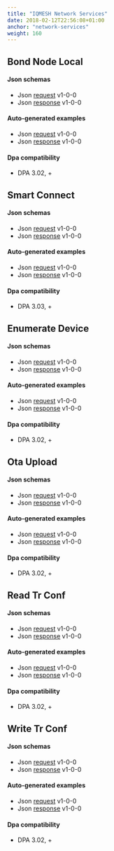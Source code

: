 ```yaml
---
title: "IQMESH Network Services"
date: 2018-02-12T22:56:08+01:00
anchor: "network-services"
weight: 160
---
```

## Bond Node Local
#### Json schemas

- Json [request](https://apidocs.iqrfsdk.org/iqrf-gateway-daemon/json/#iqrf/iqmeshNetwork_BondNodeLocal-request-1-0-0.json) v1-0-0
- Json [response](https://apidocs.iqrfsdk.org/iqrf-gateway-daemon/json/#iqrf/iqmeshNetwork_BondNodeLocal-response-1-0-0.json) v1-0-0

#### Auto-generated examples

- Json [request](https://apidocs.iqrfsdk.org/iqrf-gateway-daemon/json/iqrf/agen-examples/iqmeshNetwork_BondNodeLocal-request-1-0-0-example.json) v1-0-0
- Json [response](https://apidocs.iqrfsdk.org/iqrf-gateway-daemon/json/iqrf/agen-examples/iqmeshNetwork_BondNodeLocal-response-1-0-0-example.json) v1-0-0

#### Dpa compatibility

- DPA 3.02, +

## Smart Connect
#### Json schemas

- Json [request](https://apidocs.iqrfsdk.org/iqrf-gateway-daemon/json/#iqrf/iqmeshNetwork_SmartConnect-request-1-0-0.json) v1-0-0
- Json [response](https://apidocs.iqrfsdk.org/iqrf-gateway-daemon/json/#iqrf/iqmeshNetwork_SmartConnect-response-1-0-0.json) v1-0-0

#### Auto-generated examples

- Json [request](https://apidocs.iqrfsdk.org/iqrf-gateway-daemon/json/iqrf/agen-examples/iqmeshNetwork_SmartConnect-request-1-0-0-example.json) v1-0-0
- Json [response](https://apidocs.iqrfsdk.org/iqrf-gateway-daemon/json/iqrf/agen-examples/iqmeshNetwork_SmartConnect-response-1-0-0-example.json) v1-0-0

#### Dpa compatibility

- DPA 3.03, +

## Enumerate Device
#### Json schemas

- Json [request](https://apidocs.iqrfsdk.org/iqrf-gateway-daemon/json/#iqrf/iqmeshNetwork_EnumerateDevice-request-1-0-0.json) v1-0-0
- Json [response](https://apidocs.iqrfsdk.org/iqrf-gateway-daemon/json/#iqrf/iqmeshNetwork_EnumerateDevice-response-1-0-0.json) v1-0-0

#### Auto-generated examples

- Json [request](https://apidocs.iqrfsdk.org/iqrf-gateway-daemon/json/iqrf/agen-examples/iqmeshNetwork_EnumerateDevice-request-1-0-0-example.json) v1-0-0
- Json [response](https://apidocs.iqrfsdk.org/iqrf-gateway-daemon/json/iqrf/agen-examples/iqmeshNetwork_EnumerateDevice-response-1-0-0-example.json) v1-0-0

#### Dpa compatibility

- DPA 3.02, +

## Ota Upload
#### Json schemas

- Json [request](https://apidocs.iqrfsdk.org/iqrf-gateway-daemon/json/#iqrf/iqmeshNetwork_OtaUpload-request-1-0-0.json) v1-0-0
- Json [response](https://apidocs.iqrfsdk.org/iqrf-gateway-daemon/json/#iqrf/iqmeshNetwork_OtaUpload-response-1-0-0.json) v1-0-0

#### Auto-generated examples

- Json [request](https://apidocs.iqrfsdk.org/iqrf-gateway-daemon/json/iqrf/agen-examples/iqmeshNetwork_OtaUpload-request-1-0-0-example.json) v1-0-0
- Json [response](https://apidocs.iqrfsdk.org/iqrf-gateway-daemon/json/iqrf/agen-examples/iqmeshNetwork_OtaUpload-response-1-0-0-example.json) v1-0-0

#### Dpa compatibility

- DPA 3.02, +

## Read Tr Conf 
#### Json schemas

- Json [request](https://apidocs.iqrfsdk.org/iqrf-gateway-daemon/json/#iqrf/iqmeshNetwork_ReadTrConf-request-1-0-0.json) v1-0-0
- Json [response](https://apidocs.iqrfsdk.org/iqrf-gateway-daemon/json/#iqrf/iqmeshNetwork_ReadTrConf-response-1-0-0.json) v1-0-0

#### Auto-generated examples

- Json [request](https://apidocs.iqrfsdk.org/iqrf-gateway-daemon/json/iqrf/agen-examples/iqmeshNetwork_ReadTrConf-request-1-0-0-example.json) v1-0-0
- Json [response](https://apidocs.iqrfsdk.org/iqrf-gateway-daemon/json/iqrf/agen-examples/iqmeshNetwork_ReadTrConf-response-1-0-0-example.json) v1-0-0

#### Dpa compatibility

- DPA 3.02, +

## Write Tr Conf
#### Json schemas

- Json [request](https://apidocs.iqrfsdk.org/iqrf-gateway-daemon/json/#iqrf/iqmeshNetwork_WriteTrConf-request-1-0-0.json) v1-0-0
- Json [response](https://apidocs.iqrfsdk.org/iqrf-gateway-daemon/json/#iqrf/iqmeshNetwork_WriteTrConf-response-1-0-0.json) v1-0-0

#### Auto-generated examples

- Json [request](https://apidocs.iqrfsdk.org/iqrf-gateway-daemon/json/iqrf/agen-examples/iqmeshNetwork_WriteTrConf-request-1-0-0-example.json) v1-0-0
- Json [response](https://apidocs.iqrfsdk.org/iqrf-gateway-daemon/json/iqrf/agen-examples/iqmeshNetwork_WriteTrConf-response-1-0-0-example.json) v1-0-0

#### Dpa compatibility

- DPA 3.02, +
